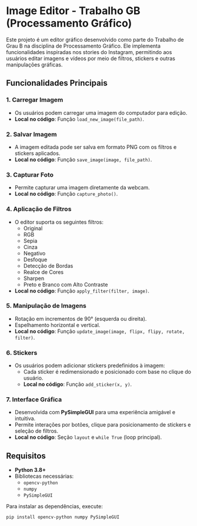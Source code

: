 # Image Editor - Trabalho GB (Processamento Gráfico)

Este projeto é um editor gráfico desenvolvido como parte do Trabalho de Grau B na disciplina de Processamento Gráfico. Ele implementa funcionalidades inspiradas nos stories do Instagram, permitindo aos usuários editar imagens e vídeos por meio de filtros, stickers e outras manipulações gráficas.

## Funcionalidades Principais

### 1. **Carregar Imagem**

- Os usuários podem carregar uma imagem do computador para edição.
- **Local no código**: Função `load_new_image(file_path)`.

### 2. **Salvar Imagem**

- A imagem editada pode ser salva em formato PNG com os filtros e stickers aplicados.
- **Local no código**: Função `save_image(image, file_path)`.

### 3. **Capturar Foto**

- Permite capturar uma imagem diretamente da webcam.
- **Local no código**: Função `capture_photo()`.

### 4. **Aplicação de Filtros**

- O editor suporta os seguintes filtros:
  - Original
  - RGB
  - Sepia
  - Cinza
  - Negativo
  - Desfoque
  - Detecção de Bordas
  - Realce de Cores
  - Sharpen
  - Preto e Branco com Alto Contraste
- **Local no código**: Função `apply_filter(filter, image)`.

### 5. **Manipulação de Imagens**

- Rotação em incrementos de 90° (esquerda ou direita).
- Espelhamento horizontal e vertical.
- **Local no código**: Função `update_image(image, flipx, flipy, rotate, filter)`.

### 6. **Stickers**

- Os usuários podem adicionar stickers predefinidos à imagem:
  - Cada sticker é redimensionado e posicionado com base no clique do usuário.
  - **Local no código**: Função `add_sticker(x, y)`.

### 7. **Interface Gráfica**

- Desenvolvida com **PySimpleGUI** para uma experiência amigável e intuitiva.
- Permite interações por botões, clique para posicionamento de stickers e seleção de filtros.
- **Local no código**: Seção `layout` e `while True` (loop principal).

## Requisitos

- **Python 3.8+**
- Bibliotecas necessárias:
  - `opencv-python`
  - `numpy`
  - `PySimpleGUI`

Para instalar as dependências, execute:

```bash
pip install opencv-python numpy PySimpleGUI
```
